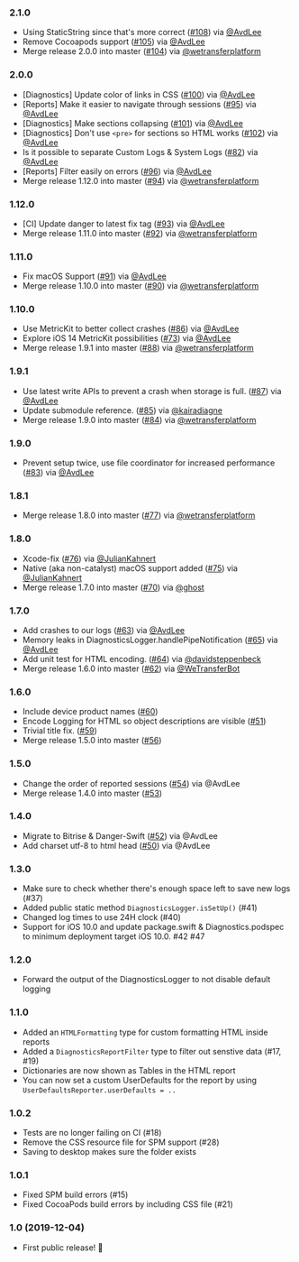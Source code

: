 ### 2.1.0
- Using StaticString since that's more correct ([#108](https://github.com/WeTransfer/Diagnostics/pull/108)) via [@AvdLee](https://github.com/AvdLee)
- Remove Cocoapods support ([#105](https://github.com/WeTransfer/Diagnostics/pull/105)) via [@AvdLee](https://github.com/AvdLee)
- Merge release 2.0.0 into master ([#104](https://github.com/WeTransfer/Diagnostics/pull/104)) via [@wetransferplatform](https://github.com/wetransferplatform)

### 2.0.0
- [Diagnostics] Update color of links in CSS ([#100](https://github.com/WeTransfer/Diagnostics/issues/100)) via [@AvdLee](https://github.com/AvdLee)
- [Reports] Make it easier to navigate through sessions ([#95](https://github.com/WeTransfer/Diagnostics/issues/95)) via [@AvdLee](https://github.com/AvdLee)
- [Diagnostics] Make sections collapsing ([#101](https://github.com/WeTransfer/Diagnostics/issues/101)) via [@AvdLee](https://github.com/AvdLee)
- [Diagnostics] Don't use `<pre>` for sections so HTML works ([#102](https://github.com/WeTransfer/Diagnostics/issues/102)) via [@AvdLee](https://github.com/AvdLee)
- Is it possible to separate Custom Logs & System Logs ([#82](https://github.com/WeTransfer/Diagnostics/issues/82)) via [@AvdLee](https://github.com/AvdLee)
- [Reports] Filter easily on errors ([#96](https://github.com/WeTransfer/Diagnostics/issues/96)) via [@AvdLee](https://github.com/AvdLee)
- Merge release 1.12.0 into master ([#94](https://github.com/WeTransfer/Diagnostics/pull/94)) via [@wetransferplatform](https://github.com/wetransferplatform)

### 1.12.0
- [CI] Update danger to latest fix tag ([#93](https://github.com/WeTransfer/Diagnostics/pull/93)) via [@AvdLee](https://github.com/AvdLee)
- Merge release 1.11.0 into master ([#92](https://github.com/WeTransfer/Diagnostics/pull/92)) via [@wetransferplatform](https://github.com/wetransferplatform)

### 1.11.0
- Fix macOS Support ([#91](https://github.com/WeTransfer/Diagnostics/pull/91)) via [@AvdLee](https://github.com/AvdLee)
- Merge release 1.10.0 into master ([#90](https://github.com/WeTransfer/Diagnostics/pull/90)) via [@wetransferplatform](https://github.com/wetransferplatform)

### 1.10.0
- Use MetricKit to better collect crashes ([#86](https://github.com/WeTransfer/Diagnostics/issues/86)) via [@AvdLee](https://github.com/AvdLee)
- Explore iOS 14 MetricKit possibilities ([#73](https://github.com/WeTransfer/Diagnostics/issues/73)) via [@AvdLee](https://github.com/AvdLee)
- Merge release 1.9.1 into master ([#88](https://github.com/WeTransfer/Diagnostics/pull/88)) via [@wetransferplatform](https://github.com/wetransferplatform)

### 1.9.1
- Use latest write APIs to prevent a crash when storage is full. ([#87](https://github.com/WeTransfer/Diagnostics/pull/87)) via [@AvdLee](https://github.com/AvdLee)
- Update submodule reference. ([#85](https://github.com/WeTransfer/Diagnostics/pull/85)) via [@kairadiagne](https://github.com/kairadiagne)
- Merge release 1.9.0 into master ([#84](https://github.com/WeTransfer/Diagnostics/pull/84)) via [@wetransferplatform](https://github.com/wetransferplatform)

### 1.9.0
- Prevent setup twice, use file coordinator for increased performance ([#83](https://github.com/WeTransfer/Diagnostics/pull/83)) via [@AvdLee](https://github.com/AvdLee)

### 1.8.1
- Merge release 1.8.0 into master ([#77](https://github.com/WeTransfer/Diagnostics/pull/77)) via [@wetransferplatform](https://github.com/wetransferplatform)

### 1.8.0
- Xcode-fix ([#76](https://github.com/WeTransfer/Diagnostics/pull/76)) via [@JulianKahnert](https://github.com/JulianKahnert)
- Native (aka non-catalyst) macOS support added ([#75](https://github.com/WeTransfer/Diagnostics/pull/75)) via [@JulianKahnert](https://github.com/JulianKahnert)
- Merge release 1.7.0 into master ([#70](https://github.com/WeTransfer/Diagnostics/pull/70)) via [@ghost](https://github.com/ghost)

### 1.7.0
- Add crashes to our logs ([#63](https://github.com/WeTransfer/Diagnostics/issues/63)) via [@AvdLee](https://github.com/AvdLee)
- Memory leaks in DiagnosticsLogger.handlePipeNotification ([#65](https://github.com/WeTransfer/Diagnostics/issues/65)) via [@AvdLee](https://github.com/AvdLee)
- Add unit test for HTML encoding. ([#64](https://github.com/WeTransfer/Diagnostics/pull/64)) via [@davidsteppenbeck](https://github.com/davidsteppenbeck)
- Merge release 1.6.0 into master ([#62](https://github.com/WeTransfer/Diagnostics/pull/62)) via [@WeTransferBot](https://github.com/WeTransferBot)

### 1.6.0
- Include device product names ([#60](https://github.com/WeTransfer/Diagnostics/issues/60))
- Encode Logging for HTML so object descriptions are visible ([#51](https://github.com/WeTransfer/Diagnostics/issues/51))
- Trivial title fix. ([#59](https://github.com/WeTransfer/Diagnostics/pull/59))
- Merge release 1.5.0 into master ([#56](https://github.com/WeTransfer/Diagnostics/pull/56))

### 1.5.0
- Change the order of reported sessions ([#54](https://github.com/WeTransfer/Diagnostics/issues/54)) via @AvdLee
- Merge release 1.4.0 into master ([#53](https://github.com/WeTransfer/Diagnostics/pull/53))

### 1.4.0
- Migrate to Bitrise & Danger-Swift ([#52](https://github.com/WeTransfer/Diagnostics/pull/52)) via @AvdLee
- Add charset utf-8 to html head ([#50](https://github.com/WeTransfer/Diagnostics/pull/50)) via @AvdLee

### 1.3.0
- Make sure to check whether there's enough space left to save new logs (#37)
- Added public static method  `DiagnosticsLogger.isSetUp()` (#41)
- Changed log times to use 24H clock (#40)
- Support for iOS 10.0 and update package.swift & Diagnostics.podspec to minimum deployment target iOS 10.0. #42 #47

### 1.2.0
- Forward the output of the DiagnosticsLogger to not disable default logging

### 1.1.0
- Added an `HTMLFormatting` type for custom formatting HTML inside reports
- Added a `DiagnosticsReportFilter` type to filter out senstive data (#17, #19)
- Dictionaries are now shown as Tables in the HTML report
- You can now set a custom UserDefaults for the report by using `UserDefaultsReporter.userDefaults = ..`

### 1.0.2
- Tests are no longer failing on CI (#18)
- Remove the CSS resource file for SPM support (#28)
- Saving to desktop makes sure the folder exists

### 1.0.1
- Fixed SPM build errors (#15)
- Fixed CocoaPods build errors by including CSS file (#21)

### 1.0 (2019-12-04)

- First public release! 🎉
